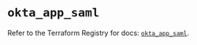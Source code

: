 # `okta_app_saml`

Refer to the Terraform Registry for docs: [`okta_app_saml`](https://registry.terraform.io/providers/okta/okta/4.8.1/docs/resources/app_saml).
